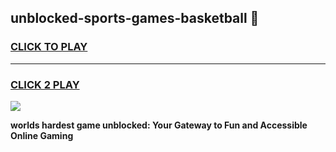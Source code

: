 
## unblocked-sports-games-basketball 👋
<h3>
<a href="https://premium.freeplayer.one?title=unblocked-sports-games-basketball&ref=14F">CLICK TO PLAY</a></h3>
<hr>

<h3>
<a href="https://premium.freeplayer.one?title=unblocked-sports-games-basketball&ref=14F">CLICK 2 PLAY</a>
  
</h3>

<a href="https://premium.freeplayer.one?title=unblocked-sports-games-basketball&ref=12F/"><img src="https://clearcache.store/games.png"></a>


**worlds hardest game unblocked: Your Gateway to Fun and Accessible Online Gaming**
